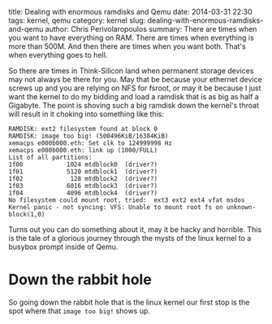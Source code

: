 title: Dealing with enormous ramdisks and Qemu
date: 2014-03-31 22:30
tags: kernel, qemu
category: kernel
slug: dealing-with-enormous-ramdisks-and-qemu
author: Chris Perivolaropoulos
summary: There are times when you want to have everything on RAM. There are times when everything is more than 500M. And then there are times when you want both. That's when everything goes to hell.

So there are times in Think-Silicon land when permanent storage
devices may not always be there for you. May that be because your
ethernet device screws up and you are relying on NFS for fsroot, or
may it be because I just want the kernel to do my bidding and load a
ramdisk that is as big as half a Gigabyte. The point is shoving such a
big ramdisk down the kernel's throat will result in it choking into
something like this:

	RAMDISK: ext2 filesystem found at block 0
	RAMDISK: image too big! (500496KiB/16384KiB)
	xemacps e000b000.eth: Set clk to 124999998 Hz
	xemacps e000b000.eth: link up (1000/FULL)
	List of all partitions:
	1f00            1024 mtdblock0  (driver?)
	1f01            5120 mtdblock1  (driver?)
	1f02             128 mtdblock2  (driver?)
	1f03            6016 mtdblock3  (driver?)
	1f04            4096 mtdblock4  (driver?)
	No filesystem could mount root, tried:  ext3 ext2 ext4 vfat msdos
	Kernel panic - not syncing: VFS: Unable to mount root fs on unknown-block(1,0)

Turns out you can do something about it, may it be hacky and
horrible. This is the tale of a glorious journey through the mysts of
the linux kernel to a busybox prompt inside of Qemu.

# Down the rabbit hole

So going down the rabbit hole that is the linux kernel our first stop
is the spot where that `image too big!` shows up.
